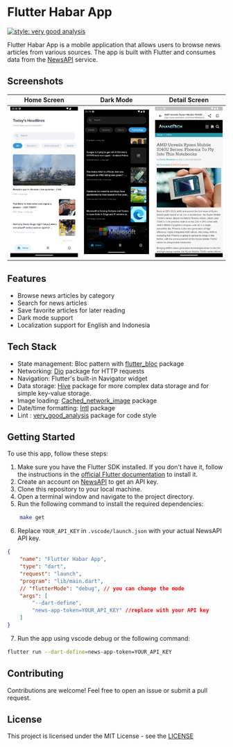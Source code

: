 # Flutter Habar App

[![style: very good analysis](https://img.shields.io/badge/style-very_good_analysis-B22C89.svg)](https://pub.dev/packages/very_good_analysis)

Flutter Habar App is a mobile application that allows users to browse news articles from various sources. The app is built with Flutter and consumes data from the [NewsAPI](https://newsapi.org/) service.

## Screenshots

| Home Screen | Dark Mode | Detail Screen |
| --- | --- | --- |
| ![Home Screen](screenshots/home_screen.png) | ![Dark Mode](screenshots/dark_home_screen.png) | ![Detail Screen](screenshots/detail_screen.png)

## Features

- Browse news articles by category
- Search for news articles
- Save favorite articles for later reading
- Dark mode support
- Localization support for English and Indonesia

## Tech Stack

- State management: Bloc pattern with [flutter_bloc](https://pub.dev/packages/flutter_bloc) package
- Networking: [Dio](https://pub.dev/packages/dio) package for HTTP requests
- Navigation: Flutter's built-in Navigator widget
- Data storage: [Hive](https://pub.dev/packages/hive) package for more complex data storage and for simple key-value storage.
- Image loading: [Cached_network_image](https://pub.dev/packages/cached_network_image) package
- Date/time formatting: [Intl](https://pub.dev/packages/intl) package
- Lint : [very_good_analysis](https://pub.dev/packages/very_good_analysis) package for code style

## Getting Started

To use this app, follow these steps:

1. Make sure you have the Flutter SDK installed. If you don't have it, follow the instructions in the [official Flutter documentation](https://flutter.dev/docs/get-started/install) to install it.
2. Create an account on [NewsAPI](https://newsapi.org/) to get an API key.
3. Clone this repository to your local machine.
4. Open a terminal window and navigate to the project directory.
5. Run the following command to install the required dependencies:

```bash
    make get
```

6. Replace `YOUR_API_KEY` in `.vscode/launch.json` with your actual NewsAPI API key.

```json
{
    "name": "Flutter Habar App",
    "type": "dart",
    "request": "launch",
    "program": "lib/main.dart",
    // "flutterMode": "debug", // you can change the mode
    "args": [
        "--dart-define",
        "news-app-token=YOUR_API_KEY" //replace with your API key
    ]
}
```

7. Run the app using vscode debug or the following command:

```bash
flutter run --dart-define=news-app-token=YOUR_API_KEY
```

## Contributing

Contributions are welcome! Feel free to open an issue or submit a pull request.

## License

This project is licensed under the MIT License - see the [LICENSE](LICENSE)
